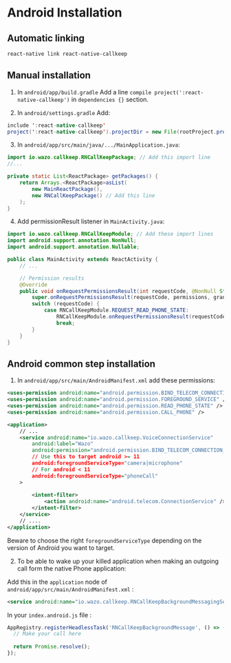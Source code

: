 # Android Installation

## Automatic linking

```sh
react-native link react-native-callkeep
```

## Manual installation

1. In `android/app/build.gradle`
Add a line `compile project(':react-native-callkeep')` in `dependencies {}` section.

2. In `android/settings.gradle`
Add:

```java
include ':react-native-callkeep'
project(':react-native-callkeep').projectDir = new File(rootProject.projectDir, '../node_modules/react-native-callkeep/android')
```

3. In `android/app/src/main/java/.../MainApplication.java`:

```java
import io.wazo.callkeep.RNCallKeepPackage; // Add this import line
//...

private static List<ReactPackage> getPackages() {
    return Arrays.<ReactPackage>asList(
        new MainReactPackage(),
        new RNCallKeepPackage() // Add this line
    );
}
```

4. Add permissionResult listener in `MainActivity.java`:

```java
import io.wazo.callkeep.RNCallKeepModule; // Add these import lines
import android.support.annotation.NonNull;
import android.support.annotation.Nullable;

public class MainActivity extends ReactActivity {
    // ...

    // Permission results
    @Override
    public void onRequestPermissionsResult(int requestCode, @NonNull String[] permissions, @NonNull int[] grantResults) {
        super.onRequestPermissionsResult(requestCode, permissions, grantResults);
        switch (requestCode) {
            case RNCallKeepModule.REQUEST_READ_PHONE_STATE:
                RNCallKeepModule.onRequestPermissionsResult(requestCode, permissions, grantResults);
                break;
        }
    }
}
```

## Android common step installation

1. In `android/app/src/main/AndroidManifest.xml` add these permissions:

```xml
<uses-permission android:name="android.permission.BIND_TELECOM_CONNECTION_SERVICE"/>
<uses-permission android:name="android.permission.FOREGROUND_SERVICE" />
<uses-permission android:name="android.permission.READ_PHONE_STATE" />
<uses-permission android:name="android.permission.CALL_PHONE" />

<application>
    // ...
    <service android:name="io.wazo.callkeep.VoiceConnectionService"
        android:label="Wazo"
        android:permission="android.permission.BIND_TELECOM_CONNECTION_SERVICE"
        // Use this to target android >= 11
        android:foregroundServiceType="camera|microphone"
        // For android < 11
        android:foregroundServiceType="phoneCall"
    >
        
        <intent-filter>
            <action android:name="android.telecom.ConnectionService" />
        </intent-filter>
    </service>
    // ....
</application>
```

Beware to choose the right `foregroundServiceType` depending on the version of Android you want to target.

2. To be able to wake up your killed application when making an outgoing call form the native Phone application:

Add this in the `application` node of `android/app/src/main/AndroidManifest.xml` :

```xml
<service android:name="io.wazo.callkeep.RNCallKeepBackgroundMessagingService" />
```


In your `index.android.js` file :

```js
AppRegistry.registerHeadlessTask('RNCallKeepBackgroundMessage', () => ({ name, callUUID, handle }) => {
  // Make your call here
  
  return Promise.resolve();
});
```
